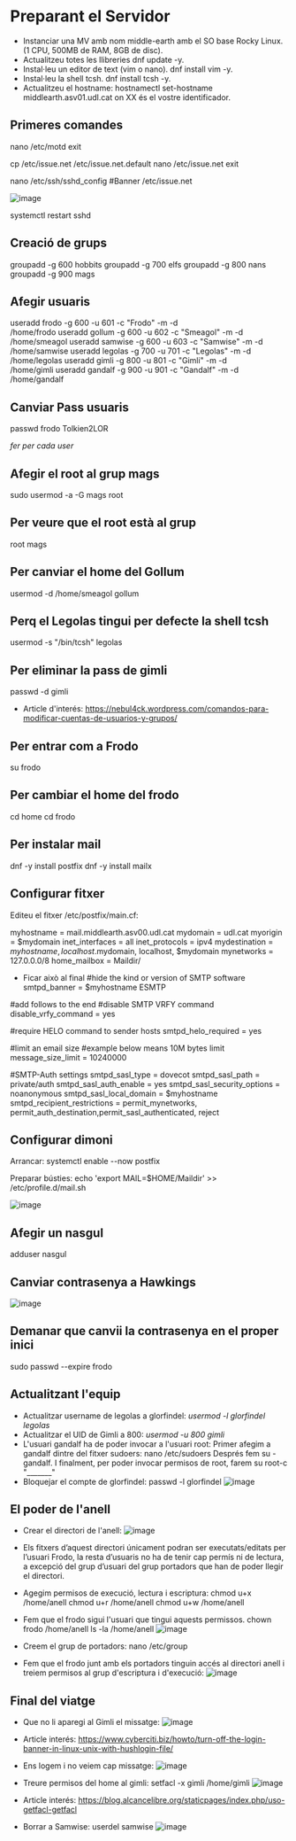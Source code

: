 # Preparant el Servidor

- Instanciar una MV amb nom middle-earth amb el SO base Rocky Linux. (1 CPU, 500MB de RAM, 8GB de disc).
- Actualitzeu totes les llibreries dnf update -y.
- Instal·leu un editor de text (vim o nano). dnf install vim -y.
- Instal·leu la shell tcsh. dnf install tcsh -y.
- Actualitzeu el hostname: hostnamectl set-hostname middlearth.asv01.udl.cat on XX és el vostre identificador.

## Primeres comandes 

nano /etc/motd
exit

cp /etc/issue.net /etc/issue.net.default
nano /etc/issue.net
exit

nano /etc/ssh/sshd_config
#Banner /etc/issue.net

![image](https://user-images.githubusercontent.com/79162978/193089032-788b7c58-1e0c-4c54-bd4e-bf79e2c9d75e.png)

systemctl restart sshd

## Creació de grups 

groupadd -g 600 hobbits
groupadd -g 700 elfs
groupadd -g 800 nans
groupadd -g 900 mags

## Afegir usuaris 
useradd frodo -g 600 -u 601 -c "Frodo" -m -d\
 /home/frodo
useradd gollum -g 600 -u 602 -c "Smeagol" -m -d\
 /home/smeagol
useradd samwise -g 600 -u 603 -c "Samwise" -m -d\
 /home/samwise
useradd legolas -g 700 -u 701 -c "Legolas" -m -d\
 /home/legolas
useradd gimli -g 800 -u 801 -c "Gimli" -m -d\
 /home/gimli
useradd gandalf -g 900 -u 901 -c "Gandalf" -m -d\
 /home/gandalf

## Canviar Pass usuaris 

passwd frodo
Tolkien2LOR

*fer per cada user*


## Afegir el root al grup mags
sudo usermod -a -G mags root

## Per veure que el root està al grup
root mags

## Per canviar el home del Gollum
usermod -d /home/smeagol gollum

## Perq el Legolas tingui per defecte la shell tcsh
usermod -s "/bin/tcsh" legolas

## Per eliminar la pass de gimli
passwd -d gimli

- Article d'interés: https://nebul4ck.wordpress.com/comandos-para-modificar-cuentas-de-usuarios-y-grupos/

## Per entrar com a Frodo
su frodo

## Per cambiar el home del frodo
cd home
cd frodo

## Per instalar mail
dnf -y install postfix
dnf -y install mailx

## Configurar fitxer
Editeu el fitxer /etc/postfix/main.cf:

myhostname = mail.middlearth.asv00.udl.cat
mydomain = udl.cat
myorigin = $mydomain
inet_interfaces = all
inet_protocols = ipv4
mydestination = $myhostname, localhost.$mydomain, localhost, $mydomain
mynetworks = 127.0.0.0/8
home_mailbox = Maildir/

- Ficar això al final
#hide the kind or version of SMTP software
smtpd_banner = $myhostname ESMTP

#add follows to the end
#disable SMTP VRFY command
disable_vrfy_command = yes

#require HELO command to sender hosts
smtpd_helo_required = yes

#limit an email size
#example below means 10M bytes limit
message_size_limit = 10240000

#SMTP-Auth settings
smtpd_sasl_type = dovecot
smtpd_sasl_path = private/auth
smtpd_sasl_auth_enable = yes
smtpd_sasl_security_options = noanonymous
smtpd_sasl_local_domain = $myhostname
smtpd_recipient_restrictions = permit_mynetworks, permit_auth_destination,permit_sasl_authenticated, reject

## Configurar dimoni
Arrancar: systemctl enable --now postfix

Preparar bústies: echo 'export MAIL=$HOME/Maildir' >> /etc/profile.d/mail.sh

![image](https://user-images.githubusercontent.com/79162978/192591029-4f045e0a-0270-4f3d-8133-c3807a43d672.png)

## Afegir un nasgul
adduser nasgul

## Canviar contrasenya a Hawkings
![image](https://user-images.githubusercontent.com/79162978/192594844-137922d1-6c31-4178-b9cd-ee207d3fc226.png)

## Demanar que canvii la contrasenya en el proper inici 
sudo passwd --expire frodo

## Actualitzant l'equip

- Actualitzar username de legolas a glorfindel: *usermod -l glorfindel legolas*
- Actualitzar el UID de Gimli a 800: *usermod -u 800 gimli*
- L'usuari gandalf ha de poder invocar a l'usuari root: 
 Primer afegim a gandalf dintre del fitxer sudoers: nano /etc/sudoers
 Després fem su - gandalf. 
 I finalment, per poder invocar permisos de root, farem su root-c "_______"
 - Bloquejar el compte de glorfindel: passwd -l glorfindel
 ![image](https://user-images.githubusercontent.com/79162978/193078245-459a7f11-d2e4-4419-b206-af58e0997cbd.png)

## El poder de l'anell

- Crear el directori de l'anell: 
![image](https://user-images.githubusercontent.com/79162978/193081230-47fc18cb-0f1e-4c94-bcc0-f635820da901.png)

- Els fitxers d’aquest directori únicament podran ser executats/editats per l’usuari Frodo, la resta d’usuaris no ha de tenir cap permís ni de lectura, a excepció del grup d’usuari del grup portadors que han de poder llegir el directori.
- Agegim permisos de execució, lectura i escriptura: 
chmod u+x /home/anell
chmod u+r /home/anell
chmod u+w /home/anell
- Fem que el frodo sigui l'usuari que tingui aquests permissos. 
chown frodo /home/anell
ls -la /home/anell
![image](https://user-images.githubusercontent.com/79162978/193085935-e533c2c8-12aa-4c2f-8c85-bc8243f364e5.png)
- Creem el grup de portadors:
nano /etc/group
- Fem que el frodo junt amb els portadors tinguin accés al directori anell i treiem permisos al grup d'escriptura i d'execució: 
![image](https://user-images.githubusercontent.com/79162978/193087056-549b4268-45da-4f2c-9e9a-974158666630.png)

## Final del viatge

- Que no li aparegi al Gimli el missatge: 
![image](https://user-images.githubusercontent.com/79162978/193093093-1b16f210-0b9d-4eb6-8c2d-640acf333796.png)

- Article interés: https://www.cyberciti.biz/howto/turn-off-the-login-banner-in-linux-unix-with-hushlogin-file/

- Ens logem i no veiem cap missatge: 
![image](https://user-images.githubusercontent.com/79162978/193092926-2a96c5ef-b871-46b6-b952-82bbf34fcd59.png)

- Treure permisos del home al gimli: setfacl -x gimli /home/gimli
![image](https://user-images.githubusercontent.com/79162978/193094003-4c1342e3-2087-46a8-ad01-682b5dcc083e.png)

- Article interés: https://blog.alcancelibre.org/staticpages/index.php/uso-getfacl-getfacl

- Borrar a Samwise: userdel samwise
![image](https://user-images.githubusercontent.com/79162978/193094877-a169f97e-304f-4099-b870-94946e2682e8.png)

